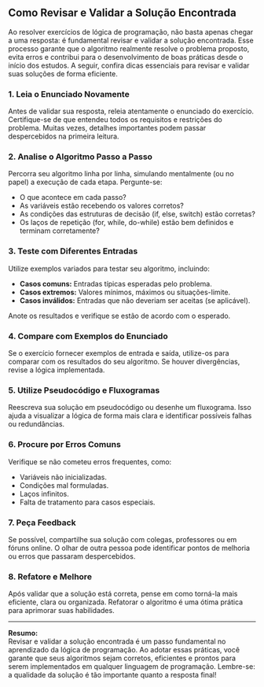 
## Como Revisar e Validar a Solução Encontrada

Ao resolver exercícios de lógica de programação, não basta apenas chegar a uma resposta: é fundamental revisar e validar a solução encontrada. Esse processo garante que o algoritmo realmente resolve o problema proposto, evita erros e contribui para o desenvolvimento de boas práticas desde o início dos estudos. A seguir, confira dicas essenciais para revisar e validar suas soluções de forma eficiente.

### 1. Leia o Enunciado Novamente

Antes de validar sua resposta, releia atentamente o enunciado do exercício. Certifique-se de que entendeu todos os requisitos e restrições do problema. Muitas vezes, detalhes importantes podem passar despercebidos na primeira leitura.

### 2. Analise o Algoritmo Passo a Passo

Percorra seu algoritmo linha por linha, simulando mentalmente (ou no papel) a execução de cada etapa. Pergunte-se:

- O que acontece em cada passo?
- As variáveis estão recebendo os valores corretos?
- As condições das estruturas de decisão (if, else, switch) estão corretas?
- Os laços de repetição (for, while, do-while) estão bem definidos e terminam corretamente?

### 3. Teste com Diferentes Entradas

Utilize exemplos variados para testar seu algoritmo, incluindo:

- **Casos comuns:** Entradas típicas esperadas pelo problema.
- **Casos extremos:** Valores mínimos, máximos ou situações-limite.
- **Casos inválidos:** Entradas que não deveriam ser aceitas (se aplicável).

Anote os resultados e verifique se estão de acordo com o esperado.

### 4. Compare com Exemplos do Enunciado

Se o exercício fornecer exemplos de entrada e saída, utilize-os para comparar com os resultados do seu algoritmo. Se houver divergências, revise a lógica implementada.

### 5. Utilize Pseudocódigo e Fluxogramas

Reescreva sua solução em pseudocódigo ou desenhe um fluxograma. Isso ajuda a visualizar a lógica de forma mais clara e identificar possíveis falhas ou redundâncias.

### 6. Procure por Erros Comuns

Verifique se não cometeu erros frequentes, como:

- Variáveis não inicializadas.
- Condições mal formuladas.
- Laços infinitos.
- Falta de tratamento para casos especiais.

### 7. Peça Feedback

Se possível, compartilhe sua solução com colegas, professores ou em fóruns online. O olhar de outra pessoa pode identificar pontos de melhoria ou erros que passaram despercebidos.

### 8. Refatore e Melhore

Após validar que a solução está correta, pense em como torná-la mais eficiente, clara ou organizada. Refatorar o algoritmo é uma ótima prática para aprimorar suas habilidades.

---

**Resumo:**  
Revisar e validar a solução encontrada é um passo fundamental no aprendizado da lógica de programação. Ao adotar essas práticas, você garante que seus algoritmos sejam corretos, eficientes e prontos para serem implementados em qualquer linguagem de programação. Lembre-se: a qualidade da solução é tão importante quanto a resposta final!
```
